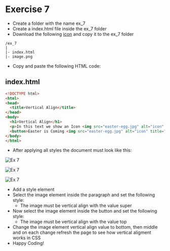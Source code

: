 # Exercise 7

* Create a folder with the name ex_7
* Create a index.html file inside the ex_7 folder
* Download the following [icon](../resources/css/easter-egg.jpg) and copy it to the ex_7 folder

```
/ex_7
|
|- index.html
|- image.png

```

* Copy and paste the following HTML code:

## index.html
```html
<!DOCTYPE html>
<html>
<head>
  <title>Vertical Align</title>
</head>
<body>
  <h1>Vertical Align</h1>
  <p>In this text we show an Icon <img src="easter-egg.jpg" alt="icon" title="icon"></p>
  <button>Easter is Coming <img src="easter-egg.jpg" alt="icon" title="icon"></button>
</body>
</html>
```

* After applying all styles the document must look like this:

![Ex 7](./results/ex_7.png)

![Ex 7](./results/ex_7b.png)

![Ex 7](./results/ex_7c.png)


* Add a style element
* Select the image element inside the paragraph and set the following style:
  * The image must be vertical align with the value super
* Now select the image element inside the button and set the following style:
  * The image must be vertical align with the value top
* Change the image element vertical align value to bottom, then middle and on each change refresh the page to see how vertical aligment works in CSS
* Happy Coding!

